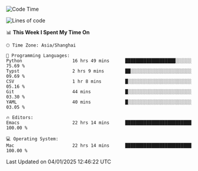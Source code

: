 <!--START_SECTION:waka-->
![Code Time](http://img.shields.io/badge/Code%20Time-2%2C443%20hrs%2013%20mins-blue)

![Lines of code](https://img.shields.io/badge/From%20Hello%20World%20I%27ve%20Written-309.9%20thousand%20lines%20of%20code-blue)

📊 **This Week I Spent My Time On** 

```text
🕑︎ Time Zone: Asia/Shanghai

💬 Programming Languages: 
Python                   16 hrs 49 mins      ███████████████████░░░░░░   75.69 % 
Typst                    2 hrs 9 mins        ██░░░░░░░░░░░░░░░░░░░░░░░   09.69 % 
CSV                      1 hr 8 mins         █░░░░░░░░░░░░░░░░░░░░░░░░   05.16 % 
Git                      44 mins             █░░░░░░░░░░░░░░░░░░░░░░░░   03.30 % 
YAML                     40 mins             █░░░░░░░░░░░░░░░░░░░░░░░░   03.05 % 

🔥 Editors: 
Emacs                    22 hrs 14 mins      █████████████████████████   100.00 % 

💻 Operating System: 
Mac                      22 hrs 14 mins      █████████████████████████   100.00 % 
```


 Last Updated on 04/01/2025 12:46:22 UTC
<!--END_SECTION:waka-->
